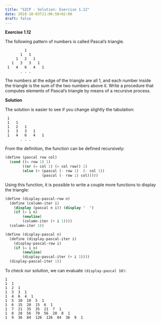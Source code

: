 ```yaml
---
title: "SICP - Solution: Exercise 1.12"
date: 2018-10-03T21:06:58+02:00
draft: false
---
```


**Exercise 1.12**

The following pattern of numbers is called Pascal’s triangle.

```
         1
       1   1
     1   2   1
   1   3   3   1
 1   4   6   4   1
       . . .
```

The numbers at the edge of the triangle are all 1, and each number inside the triangle is the sum of the two numbers above it. Write a procedure that computes elements of Pascal’s triangle by means of a recursive process.

**Solution**

The solution is easier to see if you change slightly the tabulation:

```
 1
 1   1
 1   2   1
 1   3   3   1
 1   4   6   4   1
       . . .
```

From the definition, the function can be defined recursively:

```scheme
(define (pascal row col)
  (cond ((= row 1) 1)
        ((or (= col 1) (= col row)) 1)
        (else (+ (pascal (- row 1)  (- col 1))
                 (pascal (- row 1) col)))))
```

Using this function, it is possible to write a couple more functions to display the triangle:

```scheme
(define (display-pascal-row n)
  (define (column-iter i)
    (display (pascal n i)) (display "  ")
    (if (= i n)
        (newline)
        (column-iter (+ i 1))))
  (column-iter 1))

(define (display-pascal n)
  (define (display-pascal-iter i)
    (display-pascal-row i)
    (if (= i n)
        (newline)
        (display-pascal-iter (+ i 1))))
  (display-pascal-iter 1))
```

To check our solution, we can evaluate `(display-pascal 10)`:

```
1
1  1
1  2  1
1  3  3  1
1  4  6  4  1
1  5  10  10  5  1
1  6  15  20  15  6  1
1  7  21  35  35  21  7  1
1  8  28  56  70  56  28  8  1
1  9  36  84  126  126  84  36  9  1
```
